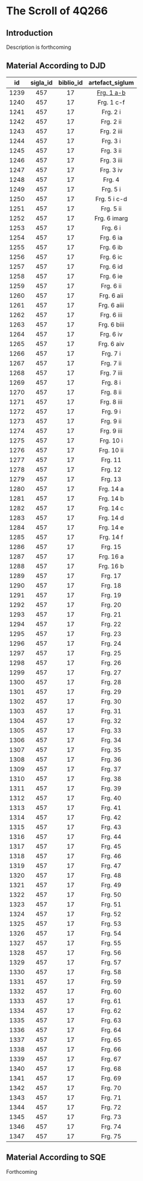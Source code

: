 # The Scroll of 4Q266

## Introduction

Description is forthcoming

## Material According to DJD


| id    | sigla_id  | biblio_id | artefact_siglum |
| :---: | :---:     |   :---:   | :---: |
| 1239  | 457       | 17        | [Frg. 1 a-b](457_1239_Frg_1_a/457_1239.xlsx) |
| 1240 | 457 | 17 | Frg. 1 c-f |
| 1241 | 457 | 17 | Frg. 2 i |
| 1242 | 457 | 17 | Frg. 2 ii |
| 1243 | 457 | 17 | Frg. 2 iii |
| 1244 | 457 | 17 | Frg. 3 i |
| 1245 | 457 | 17 | Frg. 3 ii |
| 1246 | 457 | 17 | Frg. 3 iii|
| 1247 | 457 | 17 | Frg. 3 iv |
| 1248 | 457 | 17 | Frg. 4 |
| 1249 | 457 | 17 | Frg. 5 i |
| 1250 | 457 | 17 | Frg. 5 i c-d |
| 1251 | 457 | 17 | Frg. 5 ii |
| 1252 | 457 | 17 | Frg. 6 imarg |
| 1253 | 457 | 17 | Frg. 6 i |
| 1254 | 457 | 17 | Frg. 6 ia |
| 1255 | 457 | 17 | Frg. 6 ib |
| 1256 | 457 | 17 | Frg. 6 ic |
| 1257 | 457 | 17 | Frg. 6 id |
| 1258 | 457 | 17 | Frg. 6 ie |
| 1259 | 457 | 17 | Frg. 6  ii |
| 1260 | 457 | 17 | Frg. 6 aii |
| 1261 | 457 | 17 | Frg. 6 aiii |
| 1262 | 457 | 17 | Frg. 6 iii |
| 1263 | 457 | 17 | Frg. 6 biii |
| 1264 | 457 | 17 | Frg. 6 iv |
| 1265 | 457 | 17 | Frg. 6 aiv |
| 1266 | 457 | 17 | Frg. 7 i |
| 1267 | 457 | 17 | Frg. 7 ii |
| 1268 | 457 | 17 | Frg. 7 iii |
| 1269 | 457 | 17 | Frg. 8 i |
| 1270 | 457 | 17 | Frg. 8 ii |
| 1271 | 457 | 17 | Frg. 8 iii |
| 1272 | 457 | 17 | Frg. 9 i |
| 1273 | 457 | 17 | Frg. 9 ii |
| 1274 | 457 | 17 | Frg. 9 iii |
| 1275 | 457 | 17 | Frg. 10 i |
| 1276 | 457 | 17 | Frg. 10 ii |
| 1277 | 457 | 17 | Frg. 11 |
| 1278 | 457 | 17 | Frg. 12 |
| 1279 | 457 | 17 | Frg. 13 |
| 1280 | 457 | 17 | Frg. 14 a |
| 1281 | 457 | 17 | Frg. 14 b |
| 1282 | 457 | 17 | Frg. 14 c |
| 1283 | 457 | 17 | Frg. 14 d |
| 1284 | 457 | 17 | Frg. 14 e |
| 1285 | 457 | 17 | Frg. 14 f |
| 1286 | 457 | 17 | Frg. 15 |
| 1287 | 457 | 17 | Frg. 16 a |
| 1288 | 457 | 17 | Frg. 16 b |
| 1289 | 457 | 17 | Frg. 17 |
| 1290 | 457 | 17 | Frg. 18 |
| 1291 | 457 | 17 | Frg. 19 |
| 1292 | 457 | 17 | Frg. 20 |
| 1293 | 457 | 17 | Frg. 21 |
| 1294 | 457 | 17 | Frg. 22 |
| 1295 | 457 | 17 | Frg. 23 |
| 1296 | 457 | 17 | Frg. 24 |
| 1297 | 457 | 17 | Frg. 25 |
| 1298 | 457 | 17 | Frg. 26 |
| 1299 | 457 | 17 | Frg. 27 |
| 1300 | 457 | 17 | Frg. 28 |
| 1301 | 457 | 17 | Frg. 29 |
| 1302 | 457 | 17 | Frg. 30 |
| 1303 | 457 | 17 | Frg. 31 |
| 1304 | 457 | 17 | Frg. 32 |
| 1305 | 457 | 17 | Frg. 33 |
| 1306 | 457 | 17 | Frg. 34 |
| 1307 | 457 | 17 | Frg. 35 |
| 1308 | 457 | 17 | Frg. 36 |
| 1309 | 457 | 17 | Frg. 37 |
| 1310 | 457 | 17 | Frg. 38 |
| 1311 | 457 | 17 | Frg. 39 |
| 1312 | 457 | 17 | Frg. 40 |
| 1313 | 457 | 17 | Frg. 41 |
| 1314 | 457 | 17 | Frg. 42 |
| 1315 | 457 | 17 | Frg. 43 |
| 1316 | 457 | 17 | Frg. 44 |
| 1317 | 457 | 17 | Frg. 45 |
| 1318 | 457 | 17 | Frg. 46 |
| 1319 | 457 | 17 | Frg. 47 |
| 1320 | 457 | 17 | Frg. 48 |
| 1321 | 457 | 17 | Frg. 49 |
| 1322 | 457 | 17 | Frg. 50 |
| 1323 | 457 | 17 | Frg. 51 |
| 1324 | 457 | 17 | Frg. 52 |
| 1325 | 457 | 17 | Frg. 53 |
| 1326 | 457 | 17 | Frg. 54 |
| 1327 | 457 | 17 | Frg. 55 |
| 1328 | 457 | 17 | Frg. 56 |
| 1329 | 457 | 17 | Frg. 57 |
| 1330 | 457 | 17 | Frg. 58 |
| 1331 | 457 | 17 | Frg. 59 |
| 1332 | 457 | 17 | Frg. 60 |
| 1333 | 457 | 17 | Frg. 61 |
| 1334 | 457 | 17 | Frg. 62 |
| 1335 | 457 | 17 | Frg. 63 |
| 1336 | 457 | 17 | Frg. 64 |
| 1337 | 457 | 17 | Frg. 65 |
| 1338 | 457 | 17 | Frg. 66 |
| 1339 | 457 | 17 | Frg. 67 |
| 1340 | 457 | 17 | Frg. 68 |
| 1341 | 457 | 17 | Frg. 69 |
| 1342 | 457 | 17 | Frg. 70 |
| 1343 | 457 | 17 | Frg. 71 |
| 1344 | 457 | 17 | Frg. 72 |
| 1345 | 457 | 17 | Frg. 73 |
| 1346 | 457 | 17 | Frg. 74 |
| 1347 | 457 | 17 | Frg. 75 |

## Material According to SQE

Forthcoming